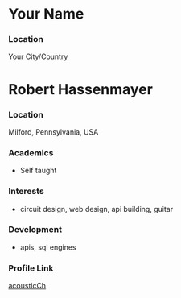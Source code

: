 # Your Name

### Location

Your City/Country
# Robert Hassenmayer

### Location

Milford, Pennsylvania, USA

### Academics

 - Self taught

### Interests

- circuit design, web design, api building, guitar

### Development

- apis, sql engines


### Profile Link

[acousticCh](https://github.com/AcousticCh)

